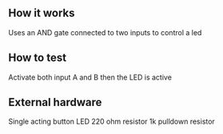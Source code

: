 <!---

This file is used to generate your project datasheet. Please fill in the information below and delete any unused
sections.

You can also include images in this folder and reference them in the markdown. Each image must be less than
512 kb in size, and the combined size of all images must be less than 1 MB.
-->

## How it works

Uses an AND gate connected to two inputs to control a led

## How to test

Activate both input A and B then the LED is active 


## External hardware

Single acting button 
LED
220 ohm resistor
1k pulldown resistor
